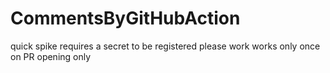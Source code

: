 # CommentsByGitHubAction
quick spike
requires a secret to be registered
please work
works
only once
on PR opening only
